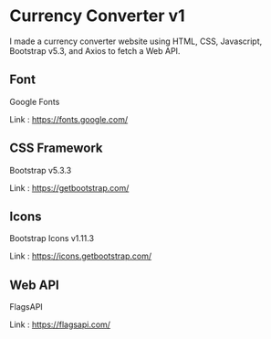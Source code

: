 # Currency Converter v1

I made a currency converter website using HTML, CSS, Javascript, Bootstrap v5.3, and Axios to fetch a Web API.

## Font

Google Fonts

Link : https://fonts.google.com/

## CSS Framework

Bootstrap v5.3.3

Link : https://getbootstrap.com/

## Icons

Bootstrap Icons v1.11.3

Link : https://icons.getbootstrap.com/

## Web API 

FlagsAPI

Link : https://flagsapi.com/
